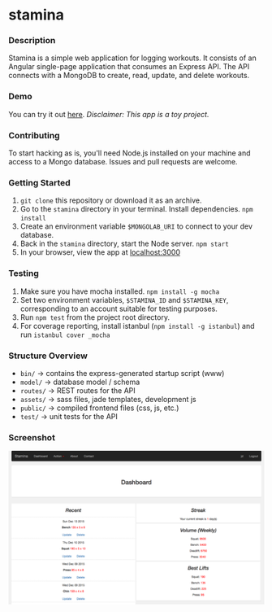 # stamina

### Description
Stamina is a simple web application for logging workouts. It consists of an Angular single-page application that consumes an Express API. The API connects with a MongoDB to create, read, update, and delete workouts.

### Demo
You can try it out [here](http://stamina-jdweeks.rhcloud.com). *Disclaimer: This app is a toy project.*

### Contributing
To start hacking as is, you'll need Node.js installed on your machine and access to a Mongo database. Issues and pull requests are welcome.

### Getting Started
1. `git clone` this repository or download it as an archive.
2. Go to the `stamina` directory in your terminal. Install dependencies. `npm install`
3. Create an environment variable `$MONGOLAB_URI` to connect to your dev database.
4. Back in the `stamina` directory, start the Node server. `npm start`
5. In your browser, view the app at [localhost:3000](http://localhost:3000)

### Testing
1. Make sure you have mocha installed. `npm install -g mocha`
2. Set two environment variables, `$STAMINA_ID` and `$STAMINA_KEY`, corresponding to an account suitable for testing purposes.
3. Run `npm test` from the project root directory.
4. For coverage reporting, install istanbul (`npm install -g istanbul`) and run `istanbul cover _mocha`

### Structure Overview
* `bin/` -> contains the express-generated startup script (www)
* `model/` -> database model / schema
* `routes/` -> REST routes for the API
* `assets/` -> sass files, jade templates, development js
* `public/` -> compiled frontend files (css, js, etc.)
* `test/` -> unit tests for the API

### Screenshot
![View](screenshot.png?raw=true)
